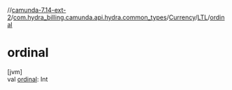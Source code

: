 //[camunda-7.14-ext-2](../../../../index.md)/[com.hydra_billing.camunda.api.hydra.common_types](../../index.md)/[Currency](../index.md)/[LTL](index.md)/[ordinal](ordinal.md)

# ordinal

[jvm]\
val [ordinal](ordinal.md): Int
